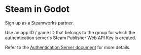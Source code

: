 # Steam in Godot

Sign up as a [Steamworks partner](https://partner.steamgames.com/dashboard).

Use an app ID / game ID that belongs to the group for which the authentication server's Steam Publisher Web API Key is created.

Refer to the [Authentication Server document](../../../authentication/README.md#steam) for more details.
